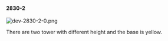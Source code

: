 #### 2830-2
![dev-2830-2-0.png](https://github.com/lil-lab/nlvr/raw/master/nlvr/dev/images/4/dev-2830-2-0.png "dev-2830-2-0.png")

There are two tower with different height and the base is yellow.